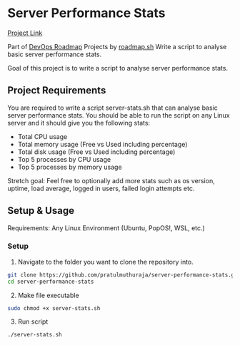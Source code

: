 # Server Performance Stats

[Project Link](https://roadmap.sh/projects/server-stats)

Part of [DevOps Roadmap](https://roadmap.sh/devops) Projects by [roadmap.sh](https://roadmap.sh/)
Write a script to analyse basic server performance stats.

Goal of this project is to write a script to analyse server performance stats.

## Project Requirements

You are required to write a script server-stats.sh that can analyse basic server performance stats. You should be able to run the script on any Linux server and it should give you the following stats:

- Total CPU usage
- Total memory usage (Free vs Used including percentage)
- Total disk usage (Free vs Used including percentage)
- Top 5 processes by CPU usage
- Top 5 processes by memory usage

Stretch goal: Feel free to optionally add more stats such as os version, uptime, load average, logged in users, failed login attempts etc.

## Setup & Usage

Requirements: Any Linux Environment (Ubuntu, PopOS!, WSL, etc.)

### Setup

1. Navigate to the folder you want to clone the repository into.

```bash
git clone https://github.com/pratulmuthuraja/server-performance-stats.git
cd server-performance-stats
```

2. Make file executable

```bash
sudo chmod +x server-stats.sh
```

3. Run script

```bash
./server-stats.sh
```


